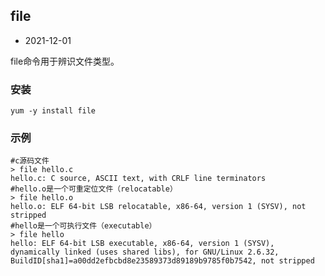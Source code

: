 ## file

- 2021-12-01

file命令用于辨识文件类型。

### 安装

```shell
yum -y install file
```

### 示例

```shell
#c源码文件
> file hello.c
hello.c: C source, ASCII text, with CRLF line terminators
#hello.o是一个可重定位文件（relocatable）
> file hello.o
hello.o: ELF 64-bit LSB relocatable, x86-64, version 1 (SYSV), not stripped
#hello是一个可执行文件（executable）
> file hello
hello: ELF 64-bit LSB executable, x86-64, version 1 (SYSV), dynamically linked (uses shared libs), for GNU/Linux 2.6.32, BuildID[sha1]=a00dd2efbcbd8e23589373d89189b9785f0b7542, not stripped
```